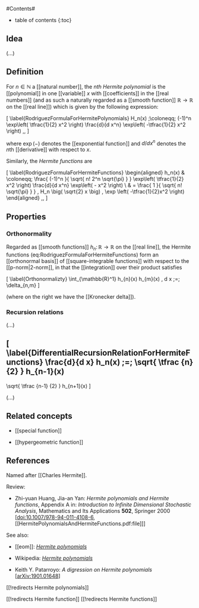 

#Contents#
* table of contents
{:toc}

## Idea

(...)

## Definition

For $n \in \mathbb{N}$ a  [[natural number]], the _$n$th Hermite polynomial_ is the [[polynomial]] in one [[variable]] $x$ with [[coefficients]] in the [[real numbers]] (and as such a naturally regarded as a [[smooth function]] $\mathbb{R} \to \mathbb{R}$ on the [[real line]]) which is given by the following expression:

\[
  \label{RodriguezFormulaForHermitePolynomials}
  H_n(x)
  \;\coloneqq\;
  (-1)^n
  \exp\left( 
    \tfrac{1}{2}
    x^2
  \right)
  \frac{d}{d x^n}
  \exp\left( 
    -\tfrac{1}{2}
    x^2
  \right)
  \,,
\]

where $\exp(-)$ denotes the [[exponential function]] and $d/d x^n$ denotes the $n$th [[derivative]] with respect to $x$. 

Similarly, the _Hermite functions_ are

\[
  \label{RodriguezFormulaForHermiteFunctions}
  \begin{aligned}
    h_n(x)
    & 
    \coloneqq\;
    \frac{
      (-1)^n
    }{
      \sqrt{
        n! 2^n \sqrt{\pi}
      }
    }
    \exp\left( 
      \tfrac{1}{2}
      x^2
    \right)
    \frac{d}{d x^n}
    \exp\left( 
      -
      x^2
    \right)
    \\
    & =
    \frac{
      1
    }{
      \sqrt{
        n! \sqrt{\pi}
      }
    }
    \,
    H_n
    \big(
      \sqrt{2} x
    \big) 
    \,
    \exp
    \left( 
      -\tfrac{1}{2}x^2
    \right)
  \end{aligned}
  \,,
\]



## Properties

### Orthonormality

Regarded as [[smooth functions]] $h_n \colon \mathbb{R} \to \mathbb{R}$ on the [[real line]], the Hermite functions (eq:RodriguezFormulaForHermiteFunctions) form an [[orthonormal basis]] of [[square-integrable functions]] with respect to the [[p-norm|2-norm]], in that the [[integration]] over their product satisfies

\[
  \label{Orthonormalizty}
  \int_{\mathbb{R}^1}
    h_{n}(x)
    h_{m}(x)
    \,
    d x
  \;=\;
  \delta_{n,m}
\]

(where on the right we have the [[Kronecker delta]]).

### Recursion relations

(...)

\[
  \label{DifferentialRecursionRelationForHermiteFunctions}
  \frac{d}{d x}
  h_n(x)
  \;=\;
  \sqrt{
    \tfrac
      {n}
      {2}
  }
  h_{n-1}(x)
  -
  \sqrt{
    \tfrac
      {n-1}
      {2}
  }
  h_{n+1}(x)
\]

(...)



## Related concepts

* [[special function]]

* [[hypergeometric function]]

## References

Named after [[Charles Hermite]].

Review:

*  Zhi-yuan Huang, Jia-an Yan: *Hermite polynomials and Hermite functions*, Appendix A in: *Introduction to Infinite Dimensional Stochastic Analysis*, Mathematics and Its Applications **502**, Springer 2000  &lbrack;[doi:10.1007/978-94-011-4108-6](https://doi.org/10.1007/978-94-011-4108-6), [[HermitePolynomialsAndHermiteFunctions.pdf:file]]&rbrack;


See also:

* [[eom]]: _[Hermite polynomials](https://www.encyclopediaofmath.org/index.php/Hermite_polynomials)_

* Wikipedia: _[Hermite polynomials](https://en.wikipedia.org/wiki/Hermite_polynomials)_

* Keith Y. Patarroyo: _A digression on Hermite polynomials_ &lbrack;[arXiv:1901.01648](https://arxiv.org/abs/1901.01648)&rbrack;

[[!redirects Hermite polynomials]]

[[!redirects Hermite function]]
[[!redirects Hermite functions]]


